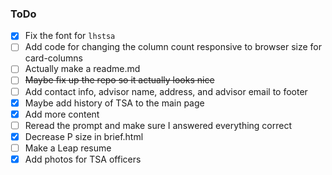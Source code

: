 ### ToDo ###
- [X] Fix the font for `lhstsa`
- [ ] Add code for changing the column count responsive to browser size for card-columns
- [ ] Actually make a readme.md
- [ ] ~~Maybe fix up the repo so it actually looks nice~~
- [ ] Add contact info, advisor name, address, and advisor email to footer
- [X] Maybe add history of TSA to the main page
- [X] Add more content
- [ ] Reread the prompt and make sure I answered everything correct
- [X] Decrease P size in brief.html
- [ ] Make a Leap resume
- [X] Add photos for TSA officers